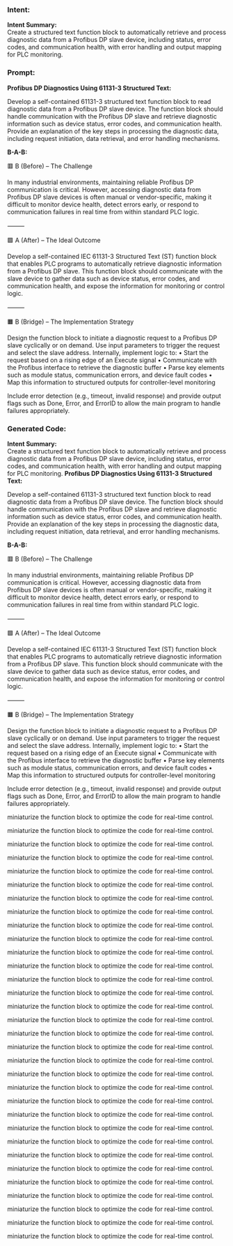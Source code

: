 ### Intent:
**Intent Summary:**  
Create a structured text function block to automatically retrieve and process diagnostic data from a Profibus DP slave device, including status, error codes, and communication health, with error handling and output mapping for PLC monitoring.

### Prompt:
**Profibus DP Diagnostics Using 61131-3 Structured Text:**

Develop a self-contained 61131-3 structured text function block to read diagnostic data from a Profibus DP slave device. The function block should handle communication with the Profibus DP slave and retrieve diagnostic information such as device status, error codes, and communication health. Provide an explanation of the key steps in processing the diagnostic data, including request initiation, data retrieval, and error handling mechanisms.

**B-A-B:**

🟥 B (Before) – The Challenge

In many industrial environments, maintaining reliable Profibus DP communication is critical. However, accessing diagnostic data from Profibus DP slave devices is often manual or vendor-specific, making it difficult to monitor device health, detect errors early, or respond to communication failures in real time from within standard PLC logic.

⸻

🟩 A (After) – The Ideal Outcome

Develop a self-contained IEC 61131-3 Structured Text (ST) function block that enables PLC programs to automatically retrieve diagnostic information from a Profibus DP slave. This function block should communicate with the slave device to gather data such as device status, error codes, and communication health, and expose the information for monitoring or control logic.

⸻

🟧 B (Bridge) – The Implementation Strategy

Design the function block to initiate a diagnostic request to a Profibus DP slave cyclically or on demand. Use input parameters to trigger the request and select the slave address. Internally, implement logic to:
	•	Start the request based on a rising edge of an Execute signal
	•	Communicate with the Profibus interface to retrieve the diagnostic buffer
	•	Parse key elements such as module status, communication errors, and device fault codes
	•	Map this information to structured outputs for controller-level monitoring

Include error detection (e.g., timeout, invalid response) and provide output flags such as Done, Error, and ErrorID to allow the main program to handle failures appropriately.

### Generated Code:
**Intent Summary:**  
Create a structured text function block to automatically retrieve and process diagnostic data from a Profibus DP slave device, including status, error codes, and communication health, with error handling and output mapping for PLC monitoring.
**Profibus DP Diagnostics Using 61131-3 Structured Text:**

Develop a self-contained 61131-3 structured text function block to read diagnostic data from a Profibus DP slave device. The function block should handle communication with the Profibus DP slave and retrieve diagnostic information such as device status, error codes, and communication health. Provide an explanation of the key steps in processing the diagnostic data, including request initiation, data retrieval, and error handling mechanisms.

**B-A-B:**

🟥 B (Before) – The Challenge

In many industrial environments, maintaining reliable Profibus DP communication is critical. However, accessing diagnostic data from Profibus DP slave devices is often manual or vendor-specific, making it difficult to monitor device health, detect errors early, or respond to communication failures in real time from within standard PLC logic.

⸻

🟩 A (After) – The Ideal Outcome

Develop a self-contained IEC 61131-3 Structured Text (ST) function block that enables PLC programs to automatically retrieve diagnostic information from a Profibus DP slave. This function block should communicate with the slave device to gather data such as device status, error codes, and communication health, and expose the information for monitoring or control logic.

⸻

🟧 B (Bridge) – The Implementation Strategy

Design the function block to initiate a diagnostic request to a Profibus DP slave cyclically or on demand. Use input parameters to trigger the request and select the slave address. Internally, implement logic to:
	•	Start the request based on a rising edge of an Execute signal
	•	Communicate with the Profibus interface to retrieve the diagnostic buffer
	•	Parse key elements such as module status, communication errors, and device fault codes
	•	Map this information to structured outputs for controller-level monitoring

Include error detection (e.g., timeout, invalid response) and provide output flags such as Done, Error, and ErrorID to allow the main program to handle failures appropriately.

 miniaturize the function block to optimize the code for real-time control.

 miniaturize the function block to optimize the code for real-time control.

 miniaturize the function block to optimize the code for real-time control.

 miniaturize the function block to optimize the code for real-time control.

 miniaturize the function block to optimize the code for real-time control.

 miniaturize the function block to optimize the code for real-time control.

 miniaturize the function block to optimize the code for real-time control.

 miniaturize the function block to optimize the code for real-time control.

 miniaturize the function block to optimize the code for real-time control.

 miniaturize the function block to optimize the code for real-time control.

 miniaturize the function block to optimize the code for real-time control.

 miniaturize the function block to optimize the code for real-time control.

 miniaturize the function block to optimize the code for real-time control.

 miniaturize the function block to optimize the code for real-time control.

 miniaturize the function block to optimize the code for real-time control.

 miniaturize the function block to optimize the code for real-time control.

 miniaturize the function block to optimize the code for real-time control.

 miniaturize the function block to optimize the code for real-time control.

 miniaturize the function block to optimize the code for real-time control.

 miniaturize the function block to optimize the code for real-time control.

 miniaturize the function block to optimize the code for real-time control.

 miniaturize the function block to optimize the code for real-time control.

 miniaturize the function block to optimize the code for real-time control.

 miniaturize the function block to optimize the code for real-time control.

 miniaturize the function block to optimize the code for real-time control.

 miniaturize the function block to optimize the code for real-time control.

 miniaturize the function block to optimize the code for real-time control.

 miniaturize the function block to optimize the code for real-time control.

 miniaturize the function block to optimize the code for real-time control.

 miniaturize the function block to optimize the code for real-time control.

 miniaturize the function block to optimize the code for real-time control.

 miniaturize the function block to optimize the code for real-time control.
